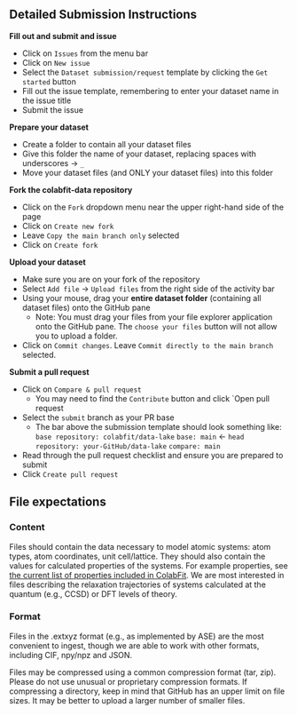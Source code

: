 ## Detailed Submission Instructions  
  
**Fill out and submit and issue**
  
* Click on `Issues` from the menu bar
* Click on `New issue`
* Select the `Dataset submission/request` template by clicking the `Get started` button
* Fill out the issue template, remembering to enter your dataset name in the issue title
* Submit the issue
  
**Prepare your dataset**
  
* Create a folder to contain all your dataset files
* Give this folder the name of your dataset, replacing spaces with underscores &rarr; `_`
* Move your dataset files (and ONLY your dataset files) into this folder

**Fork the colabfit-data repository**
  
* Click on the `Fork` dropdown menu near the upper right-hand side of the page
* Click on `Create new fork`
* Leave `Copy the main branch only` selected
* Click on `Create fork`
  
**Upload your dataset**
* Make sure you are on your fork of the repository
* Select `Add file` &rarr; `Upload files` from the right side of the activity bar
* Using your mouse, drag your **entire dataset folder** (containing all dataset files) onto the GitHub pane
  * Note: You must drag your files from your file explorer application onto the GitHub pane. The `choose your files` button will not allow you to upload a folder.
* Click on `Commit changes`. Leave `Commit directly to the main branch` selected.

**Submit a pull request**
* Click on `Compare & pull request`
    * You may need to find the `Contribute` button and click `Open pull request
* Select the `submit` branch as your PR base
    * The bar above the submission template should look something like:
    `base repository: colabfit/data-lake` `base: main` &larr; `head repository: your-GitHub/data-lake` `compare: main`
* Read through the pull request checklist and ensure you are prepared to submit
* Click `Create pull request`
  
## File expectations
  
### Content
Files should contain the data necessary to model atomic systems: atom types, atom coordinates, unit cell/lattice. They should also contain the values for calculated properties of the systems. For example properties, see [the current list of properties included in ColabFit](https://materials.colabfit.org/browse/property-definitions). We are most interested in files describing the relaxation trajectories of systems calculated at the quantum (e.g., CCSD) or DFT levels of theory.
  
### Format
Files in the .extxyz format (e.g., as implemented by ASE) are the most convenient to ingest, though we are able to work with other formats, including CIF, npy/npz and JSON.
  
Files may be compressed using a common compression format (tar, zip). Please do not use unusual or proprietary compression formats. If compressing a directory, keep in mind that GitHub has an upper limit on file sizes. It may be better to upload a larger number of smaller files.
  
